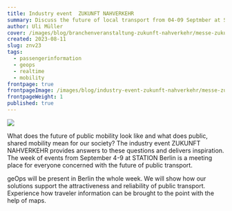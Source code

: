 ```yaml
---
title: Industry event  ZUKUNFT NAHVERKEHR
summary: Discuss the future of local transport from 04-09 Septmber at STATION Berlin.
author: Uli Müller
cover: /images/blog/branchenveranstaltung-zukunft-nahverkehr/messe-zukunft-nahverkehr.jpg
created: 2023-08-11
slug: znv23
tags:
  - passengerinformation
  - geops
  - realtime
  - mobility
frontpage: true
frontpageImage: /images/blog/industry-event-zukunft-nahverkehr/messe-zukunft-nahverkehr.jpg
frontpageWeight: 1
published: true
---
```

![](/images/blog/branchenveranstaltung-zukunft-nahverkehr/messe-zukunft-nahverkehr.jpg)

What does the future of public mobility look like and what does public, shared mobility mean for our society? The industry event ZUKUNFT NAHVERKEHR provides answers to these questions and delivers inspiration. The week of events from September 4-9 at STATION Berlin is a meeting place for everyone concerned with the future of public transport.

geOps will be present in Berlin the whole week. We will show how our solutions support the attractiveness and reliability of public transport. Experience how traveler information can be brought to the point with the help of maps.